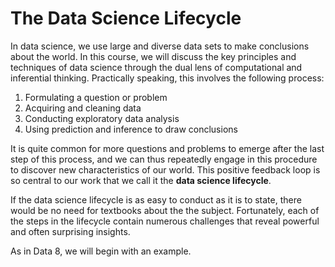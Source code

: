 # The Data Science Lifecycle

In data science, we use large and diverse data sets to make conclusions about
the world. In this course, we will discuss the key principles and techniques of
data science through the dual lens of computational and inferential thinking.
Practically speaking, this involves the following process:

1. Formulating a question or problem
2. Acquiring and cleaning data
3. Conducting exploratory data analysis
4. Using prediction and inference to draw conclusions

It is quite common for more questions and problems to emerge after the last
step of this process, and we can thus repeatedly engage in this procedure to
discover new characteristics of our world. This positive feedback loop is so
central to our work that we call it the **data science lifecycle**.

If the data science lifecycle is as easy to conduct as it is to state, there
would be no need for textbooks about the the subject. Fortunately, each of the
steps in the lifecycle contain numerous challenges that reveal powerful and
often surprising insights.

As in Data 8, we will begin with an example.

